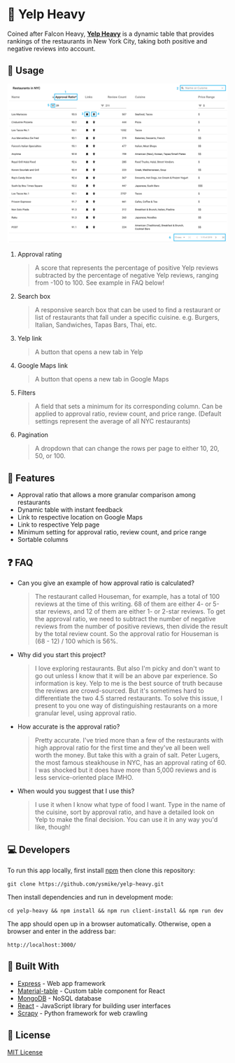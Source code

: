 # 🚀 Yelp Heavy

Coined after Falcon Heavy, <a href="http://yelp-heavy.herokuapp.com/" target="_blank" >**Yelp Heavy**</a> is a dynamic table that provides rankings of the restaurants in New York City, taking both positive and negative reviews into account.

## 🔨 Usage

<img src="https://raw.githubusercontent.com/ysmike/yelp-heavy/master/client/src/images/readme_img.png" style="max-width:100%"/>

1. Approval rating

   > A score that represents the percentage of positive Yelp reviews subtracted by the percentage of negative Yelp reviews, ranging from -100 to 100. See example in FAQ below!

2. Search box

   > A responsive search box that can be used to find a restaurant or list of restaurants that fall under a specific cuisine. e.g. Burgers, Italian, Sandwiches, Tapas Bars, Thai, etc.

3. Yelp link

   > A button that opens a new tab in Yelp

4. Google Maps link

   > A button that opens a new tab in Google Maps

5. Filters

   > A field that sets a minimum for its corresponding column. Can be applied to approval ratio, review count, and price range. (Default settings represent the average of all NYC restaurants)

6. Pagination
   > A dropdown that can change the rows per page to either 10, 20, 50, or 100.

## 🎨 Features

- Approval ratio that allows a more granular comparison among restaurants
- Dynamic table with instant feedback
- Link to respective location on Google Maps
- Link to respective Yelp page
- Minimum setting for approval ratio, review count, and price range
- Sortable columns

## ❓ FAQ

- Can you give an example of how approval ratio is calculated?

  > The restaurant called Houseman, for example, has a total of 100 reviews at the time of this writing. 68 of them are either 4- or 5-star reviews, and 12 of them are either 1- or 2-star reviews. To get the approval ratio, we need to subtract the number of negative reviews from the number of positive reviews, then divide the result by the total review count. So the approval ratio for Houseman is (68 - 12) / 100 which is 56%.

- Why did you start this project?

  > I love exploring restaurants. But also I'm picky and don't want to go out unless I know that it will be an above par experience. So information is key. Yelp to me is the best source of truth because the reviews are crowd-sourced. But it's sometimes hard to differentiate the two 4.5 starred restaurants. To solve this issue, I present to you one way of distinguishing restaurants on a more granular level, using approval ratio.

- How accurate is the approval ratio?

  > Pretty accurate. I've tried more than a few of the restaurants with high approval ratio for the first time and they've all been well worth the money. But take this with a grain of salt. Peter Lugers, the most famous steakhouse in NYC, has an approval rating of 60. I was shocked but it does have more than 5,000 reviews and is less service-oriented place IMHO.

- When would you suggest that I use this?
  > I use it when I know what type of food I want. Type in the name of the cuisine, sort by approval ratio, and have a detailed look on Yelp to make the final decision. You can use it in any way you'd like, though!

## 💻 Developers

To run this app locally, first install [npm](https://nodejs.org/en/) then clone this repository:

```
git clone https://github.com/ysmike/yelp-heavy.git
```

Then install dependencies and run in development mode:

```
cd yelp-heavy && npm install && npm run client-install && npm run dev
```

The app should open up in a browser automatically. Otherwise, open a browser and enter in the address bar:

```
http://localhost:3000/
```

## 🔩 Built With

- [Express](https://expressjs.com/) - Web app framework
- [Material-table](https://material-table.com/#/) - Custom table component for React
- [MongoDB](https://www.mongodb.com/) - NoSQL database
- [React](https://reactjs.org/) - JavaScript library for building user interfaces
- [Scrapy](https://scrapy.org/) - Python framework for web crawling

## 📜 License

[MIT License](https://github.com/ysmike/yelp-heavy/blob/master/LICENSE)

